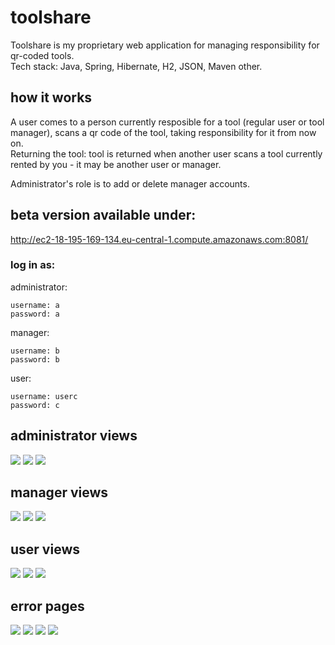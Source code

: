 # toolshare
Toolshare is my proprietary web application for managing responsibility for qr-coded tools.  
Tech stack: Java, Spring, Hibernate, H2, JSON, Maven other.

## how it works
A user comes to a person currently resposible for a tool (regular user or tool manager), scans a qr code of the tool, taking responsibility for it from now on.  
Returning the tool: tool is returned when another user scans a tool currently rented by you - it may be another user or manager.

Administrator's role is to add or delete manager accounts.

## beta version available under:
http://ec2-18-195-169-134.eu-central-1.compute.amazonaws.com:8081/  

###    log in as:
administrator:
```
username: a
password: a
```  
manager:
```
username: b
password: b
```  
user:
```
username: userc
password: c
```  

## administrator views
<img src="src\main\resources\static\img\readme\admin_home.png"> 
<img src="src\main\resources\static\img\readme\admin_managers.png"> 
<img src="src\main\resources\static\img\readme\admin_addManager.png"> 

## manager views
<img src="src\main\resources\static\img\readme\manager_items.png"> 
<img src="src\main\resources\static\img\readme\manager_item.png"> 
<img src="src\main\resources\static\img\readme\manager_user.png"> 

## user views
<img src="src\main\resources\static\img\readme\user_home.png"> 
<img src="src\main\resources\static\img\readme\user_rentals.png"> 
<img src="src\main\resources\static\img\readme\user_pastRentals.png"> 

## error pages
<img src="src\main\resources\static\img\readme\error_403.png"> 
<img src="src\main\resources\static\img\readme\error_404.png"> 
<img src="src\main\resources\static\img\readme\error_500.png"> 
<img src="src\main\resources\static\img\readme\error_unknown.png"> 
